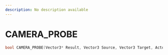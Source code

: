 ```yaml
---
description: No description available 
---
```


# CAMERA_PROBE

```cpp
bool CAMERA_PROBE(Vector3* Result, Vector3 Source, Vector3 Target, Actor Owner, int Flag);
```